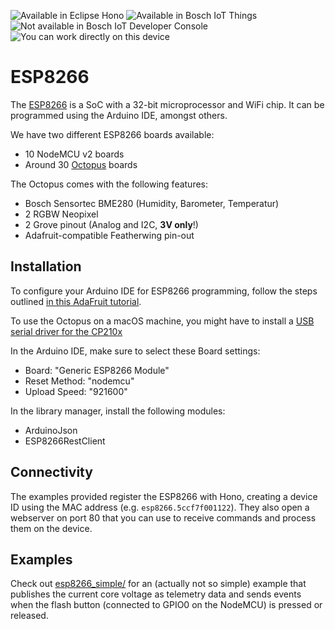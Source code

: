![Available in Eclipse Hono](images/shields/Eclipse_Hono-available-green.svg)
![Available in Bosch IoT Things](images/shields/Bosch_IoT_Things-available-green.svg)
![Not available in Bosch IoT Developer Console](images/shields/Bosch_IoT_Developer_Console-not_available-red.svg)
![You can work directly on this device](images/shields/Hacking_on_device-available-green.svg)

# ESP8266

The [ESP8266](http://espressif.com/en/products/hardware/esp8266ex/overview) is a SoC with a 32-bit microprocessor and WiFi chip. It can be programmed using the Arduino IDE, amongst others.

We have two different ESP8266 boards available:

- 10 NodeMCU v2 boards
- Around 30 [Octopus](http://fab-lab.eu/octopus/) boards 

The Octopus comes with the following features:

- Bosch Sensortec BME280 (Humidity, Barometer, Temperatur)
- 2 RGBW Neopixel
- 2 Grove pinout (Analog and I2C, **3V only**!)
- Adafruit-compatible Featherwing pin-out

## Installation

To configure your Arduino IDE for ESP8266 programming, follow the steps outlined [in this AdaFruit tutorial](https://learn.adafruit.com/adafruit-feather-huzzah-esp8266/using-arduino-ide).

To use the Octopus on a macOS machine, you might have to install a [USB serial driver for the CP210x](http://www.silabs.com/products/mcu/pages/usbtouartbridgevcpdrivers.aspx)

In the Arduino IDE, make sure to select these Board settings:

- Board: "Generic ESP8266 Module"
- Reset Method: "nodemcu"
- Upload Speed: "921600"
 
 In the library manager, install the following modules:

 * ArduinoJson
 * ESP8266RestClient

## Connectivity

The examples provided register the ESP8266 with Hono, creating a device ID using the MAC
address (e.g. `esp8266.5ccf7f001122`). They also open a webserver on port 80 that you can use to receive commands and process them on the device.

## Examples

Check out [esp8266_simple/](esp8266_simple/) for an (actually not so simple) example that
publishes the current core voltage as telemetry data and sends events when the flash button (connected to GPIO0 on the NodeMCU) is pressed or released.
